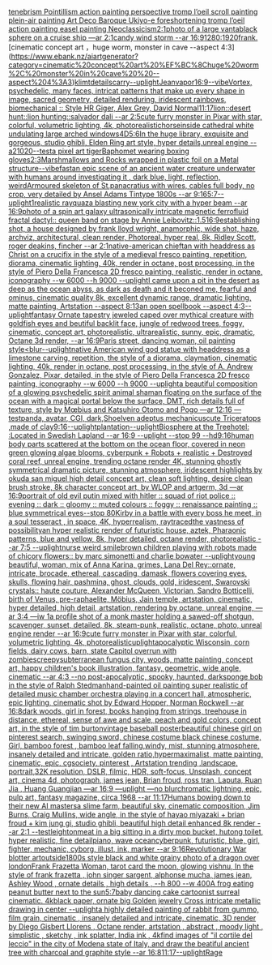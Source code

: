 [tenebrism Pointillism action painting perspective tromp l’oeil scroll painting plein-air painting Art Deco Baroque Ukiyo-e foreshortening tromp l’oeil action painting easel painting Neoclassicism](https://www.ebank.nz/aiartgenerator?category=tenebrism%20Pointillism%20action%20painting%20perspective%20tromp%20l%E2%80%99oeil%20scroll%20painting%20plein-air%20painting%20Art%20Deco%20Baroque%20Ukiyo-e%20foreshortening%20tromp%20l%E2%80%99oeil%20action%20painting%20easel%20painting%20Neoclassicism)[2:1](https://www.ebank.nz/aiartgenerator?category=2%3A1)[photo of a large vantablack sphere on a cruise ship —ar 2:1](https://www.ebank.nz/aiartgenerator?category=photo%20of%20a%20large%20vantablack%20sphere%20on%20a%20cruise%20ship%20%E2%80%94ar%202%3A1)[candy wind storm --ar 16:9](https://www.ebank.nz/aiartgenerator?category=candy%20wind%20storm%20--ar%2016%3A9)[1280:1920](https://www.ebank.nz/aiartgenerator?category=1280%3A1920)[frank.](https://www.ebank.nz/aiartgenerator?category=frank.)[cinematic concept art ，huge worm, monster in cave  --aspect 4:3](https://www.ebank.nz/aiartgenerator?category=cinematic%20concept%20art%20%EF%BC%8Chuge%20worm%2C%20monster%20in%20cave%20%20--aspect%204%3A3)[klimt](https://www.ebank.nz/aiartgenerator?category=klimt)[detail](https://www.ebank.nz/aiartgenerator?category=detail)[scarry](https://www.ebank.nz/aiartgenerator?category=scarry)[--uplight](https://www.ebank.nz/aiartgenerator?category=--uplight)[Jean](https://www.ebank.nz/aiartgenerator?category=Jean)[vapor](https://www.ebank.nz/aiartgenerator?category=vapor)[16:9](https://www.ebank.nz/aiartgenerator?category=16%3A9)[--vibe](https://www.ebank.nz/aiartgenerator?category=--vibe)[Vortex, psychedelic, many faces, intricat patterns that make up every shape in image, sacred geometry, detailed renduring, iridescent rainbows, biomechanical :: Style HR Giger, Alex Grey, David Normal](https://www.ebank.nz/aiartgenerator?category=Vortex%2C%20psychedelic%2C%20many%20faces%2C%20intricat%20patterns%20that%20make%20up%20every%20shape%20in%20image%2C%20sacred%20geometry%2C%20detailed%20renduring%2C%20iridescent%20rainbows%2C%20biomechanical%20%3A%3A%20Style%20HR%20Giger%2C%20Alex%20Grey%2C%20David%20Normal)[11:17](https://www.ebank.nz/aiartgenerator?category=11%3A17)[lion::desert hunt::lion hunting::salvador dali --ar 2:5](https://www.ebank.nz/aiartgenerator?category=lion%3A%3Adesert%20hunt%3A%3Alion%20hunting%3A%3Asalvador%20dali%20--ar%202%3A5)[cute furry monster in Pixar with star, colorful, volumetric lighting, 4k, photorealistic](https://www.ebank.nz/aiartgenerator?category=cute%20furry%20monster%20in%20Pixar%20with%20star%2C%20colorful%2C%20volumetric%20lighting%2C%204k%2C%20photorealistic)[horse](https://www.ebank.nz/aiartgenerator?category=horse)[inside cathedral white undulating large arched windows](https://www.ebank.nz/aiartgenerator?category=inside%20cathedral%20white%20undulating%20large%20arched%20windows)[4D](https://www.ebank.nz/aiartgenerator?category=4D)[5:6](https://www.ebank.nz/aiartgenerator?category=5%3A6)[In the huge library, exquisite and gorgeous, studio ghibli, Elden Ring art style, hyper details,unreal engine --a2](https://www.ebank.nz/aiartgenerator?category=In%20the%20huge%20library%2C%20exquisite%20and%20gorgeous%2C%20studio%20ghibli%2C%20Elden%20Ring%20art%20style%2C%20hyper%20details%2Cunreal%20engine%20--a2)[1020](https://www.ebank.nz/aiartgenerator?category=1020)[--test](https://www.ebank.nz/aiartgenerator?category=--test)[a pixel art tiger](https://www.ebank.nz/aiartgenerator?category=a%20pixel%20art%20tiger)[Baphomet wearing boxing gloves](https://www.ebank.nz/aiartgenerator?category=Baphomet%20wearing%20boxing%20gloves)[2:3](https://www.ebank.nz/aiartgenerator?category=2%3A3)[Marshmallows and Rocks wrapped in plastic foil on a Metal structure](https://www.ebank.nz/aiartgenerator?category=Marshmallows%20and%20Rocks%20wrapped%20in%20plastic%20foil%20on%20a%20Metal%20structure)[--vibefast](https://www.ebank.nz/aiartgenerator?category=--vibefast)[an epic scene of an ancient water creature underwater with humans around investigating it , dark blue, light, reflection, weird](https://www.ebank.nz/aiartgenerator?category=an%20epic%20scene%20of%20an%20ancient%20water%20creature%20underwater%20with%20humans%20around%20investigating%20it%20%2C%20dark%20blue%2C%20light%2C%20reflection%2C%20weird)[Armoured skeleton of St.panacratius with wires,  cables full body, no crop, very detailed by Ansel Adams Tintype 1800s --ar  9:16](https://www.ebank.nz/aiartgenerator?category=Armoured%20skeleton%20of%20St.panacratius%20with%20wires%2C%20%20cables%20full%20body%2C%20no%20crop%2C%20very%20detailed%20by%20Ansel%20Adams%20Tintype%201800s%20--ar%20%209%3A16)[5:7](https://www.ebank.nz/aiartgenerator?category=5%3A7)[--uplight](https://www.ebank.nz/aiartgenerator?category=--uplight)[1](https://www.ebank.nz/aiartgenerator?category=1)[realistic rayquaza blasting new york city with a hyper beam --ar 16:9](https://www.ebank.nz/aiartgenerator?category=realistic%20rayquaza%20blasting%20new%20york%20city%20with%20a%20hyper%20beam%20--ar%2016%3A9)[photo of a spin art galaxy ultrasonically intricate magnetic ferrofluid fractal dactyl:: queen band on stage by Annie Leibovitz::1.5](https://www.ebank.nz/aiartgenerator?category=photo%20of%20a%20spin%20art%20galaxy%20ultrasonically%20intricate%20magnetic%20ferrofluid%20fractal%20dactyl%3A%3A%20queen%20band%20on%20stage%20by%20Annie%20Leibovitz%3A%3A1.5)[16:9](https://www.ebank.nz/aiartgenerator?category=16%3A9)[establishing shot, a house designed by frank lloyd wright, anamorphic, wide shot, haze, archviz, architectural, clean render, Photoreal, hyper real, 8k, Ridley Scott, roger deakins, fincher --ar 2:1](https://www.ebank.nz/aiartgenerator?category=establishing%20shot%2C%20a%20house%20designed%20by%20frank%20lloyd%20wright%2C%20anamorphic%2C%20wide%20shot%2C%20haze%2C%20archviz%2C%20architectural%2C%20clean%20render%2C%20Photoreal%2C%20hyper%20real%2C%208k%2C%20Ridley%20Scott%2C%20roger%20deakins%2C%20fincher%20--ar%202%3A1)[native-american chieftan with headdress as Christ on a crucifix in the style of a medieval fresco painting, repetition, diorama, cinematic lighting, 40k, render in octane, post processing, in the style of Piero Della Francesca 2D fresco painting, realistic, render in octane, iconography --w 6000 --h 9000 --uplight](https://www.ebank.nz/aiartgenerator?category=native-american%20chieftan%20with%20headdress%20as%20Christ%20on%20a%20crucifix%20in%20the%20style%20of%20a%20medieval%20fresco%20painting%2C%20repetition%2C%20diorama%2C%20cinematic%20lighting%2C%2040k%2C%20render%20in%20octane%2C%20post%20processing%2C%20in%20the%20style%20of%20Piero%20Della%20Francesca%202D%20fresco%20painting%2C%20realistic%2C%20render%20in%20octane%2C%20iconography%20--w%206000%20--h%209000%20--uplight)[I came upon a pit in the desert as deep as the ocean abyss, as dark as death and it beconed me, fearful and ominus, cinematic quality 8k, excellent dynamic range, dramatic lighting, matte painting, Artstation --aspect 8:13](https://www.ebank.nz/aiartgenerator?category=I%20came%20upon%20a%20pit%20in%20the%20desert%20as%20deep%20as%20the%20ocean%20abyss%2C%20as%20dark%20as%20death%20and%20it%20beconed%20me%2C%20fearful%20and%20ominus%2C%20cinematic%20quality%208k%2C%20excellent%20dynamic%20range%2C%20dramatic%20lighting%2C%20matte%20painting%2C%20Artstation%20--aspect%208%3A13)[an open spellbook --aspect 4:3](https://www.ebank.nz/aiartgenerator?category=an%20open%20spellbook%20--aspect%204%3A3)[--uplight](https://www.ebank.nz/aiartgenerator?category=--uplight)[fantasy Ornate tapestry jeweled caped over mythical creature with goldfish eyes and beutiful backlit face, jungle of redwood trees, foggy, cinematic, concept art, photorealistic, ultrarealistic, sunny, epic, dramatic, Octane 3d render, --ar 16:9](https://www.ebank.nz/aiartgenerator?category=fantasy%20Ornate%20tapestry%20jeweled%20caped%20over%20mythical%20creature%20with%20goldfish%20eyes%20and%20beutiful%20backlit%20face%2C%20jungle%20of%20redwood%20trees%2C%20foggy%2C%20cinematic%2C%20concept%20art%2C%20photorealistic%2C%20ultrarealistic%2C%20sunny%2C%20epic%2C%20dramatic%2C%20Octane%203d%20render%2C%20--ar%2016%3A9)[Paris street, dancing woman, oil painting style](https://www.ebank.nz/aiartgenerator?category=Paris%20street%2C%20dancing%20woman%2C%20oil%20painting%20style)[<blur](https://www.ebank.nz/aiartgenerator?category=%3Cblur)[--uplight](https://www.ebank.nz/aiartgenerator?category=--uplight)[native American wind god statue with headdress as a limestone carving, repetition, the style of a diorama, claymation, cinematic lighting, 40k, render in octane, post processing, in the style of A. Andrew Gonzalez, Pixar, detailed, in the style of Piero Della Francesca 2D fresco painting, iconography --w 6000 --h 9000 --uplight](https://www.ebank.nz/aiartgenerator?category=native%20American%20wind%20god%20statue%20with%20headdress%20as%20a%20limestone%20carving%2C%20repetition%2C%20the%20style%20of%20a%20diorama%2C%20claymation%2C%20cinematic%20lighting%2C%2040k%2C%20render%20in%20octane%2C%20post%20processing%2C%20in%20the%20style%20of%20A.%20Andrew%20Gonzalez%2C%20Pixar%2C%20detailed%2C%20in%20the%20style%20of%20Piero%20Della%20Francesca%202D%20fresco%20painting%2C%20iconography%20--w%206000%20--h%209000%20--uplight)[a beautiful composition of a glowing psychedelic spirit animal shaman floating on the surface of the ocean with a magical portal below the surface, DMT,  rich details full of texture, style by Mœbius and Katsuhiro Otomo and Pogo —ar 12:16 —test](https://www.ebank.nz/aiartgenerator?category=a%20beautiful%20composition%20of%20a%20glowing%20psychedelic%20spirit%20animal%20shaman%20floating%20on%20the%20surface%20of%20the%20ocean%20with%20a%20magical%20portal%20below%20the%20surface%2C%20DMT%2C%20%20rich%20details%20full%20of%20texture%2C%20style%20by%20M%C5%93bius%20and%20Katsuhiro%20Otomo%20and%20Pogo%20%E2%80%94ar%2012%3A16%20%E2%80%94test)[panda, avatar, CGI, dark,](https://www.ebank.nz/aiartgenerator?category=panda%2C%20avatar%2C%20CGI%2C%20dark%2C)[Sho](https://www.ebank.nz/aiartgenerator?category=Sho)[elven adeptus mechanicus](https://www.ebank.nz/aiartgenerator?category=elven%20adeptus%20mechanicus)[cute Triceratops ,made of clay](https://www.ebank.nz/aiartgenerator?category=cute%20Triceratops%20%2Cmade%20of%20clay)[9:16](https://www.ebank.nz/aiartgenerator?category=9%3A16)[--uplight](https://www.ebank.nz/aiartgenerator?category=--uplight)[plantation](https://www.ebank.nz/aiartgenerator?category=plantation)[--uplight](https://www.ebank.nz/aiartgenerator?category=--uplight)[Biosphere at the Treehotel: :Located in Swedish Lapland --ar 16:9 --uplight --stop 99 --hd](https://www.ebank.nz/aiartgenerator?category=Biosphere%20at%20the%20Treehotel%3A%20%3ALocated%20in%20Swedish%20Lapland%20--ar%2016%3A9%20--uplight%20--stop%2099%20--hd)[9:16](https://www.ebank.nz/aiartgenerator?category=9%3A16)[human body parts scattered at the bottom on the ocean floor, covered in neon green glowing algae blooms, cyberpunk + Robots + realistic + Destroyed coral reef, unreal engine, trending octane render 4K, stunning ghostly symmetrical dramatic picture, stunning atmosphere, iridescent highlights by okuda san miguel high detail concept art, clean soft lighting, desire clean brush stroke, 8k character concept art, by WLOP and artgerm, 3d  —ar 16:9](https://www.ebank.nz/aiartgenerator?category=human%20body%20parts%20scattered%20at%20the%20bottom%20on%20the%20ocean%20floor%2C%20covered%20in%20neon%20green%20glowing%20algae%20blooms%2C%20cyberpunk%20%2B%20Robots%20%2B%20realistic%20%2B%20Destroyed%20coral%20reef%2C%20unreal%20engine%2C%20trending%20octane%20render%204K%2C%20stunning%20ghostly%20symmetrical%20dramatic%20picture%2C%20stunning%20atmosphere%2C%20iridescent%20highlights%20by%20okuda%20san%20miguel%20high%20detail%20concept%20art%2C%20clean%20soft%20lighting%2C%20desire%20clean%20brush%20stroke%2C%208k%20character%20concept%20art%2C%20by%20WLOP%20and%20artgerm%2C%203d%20%20%E2%80%94ar%2016%3A9)[portrait of old evil putin mixed with hitler :: squad of riot police :: evening :: dark :: gloomy :: muted colours :: foggy :: renaissance painting :: blue symmetrical eyes--stop 80](https://www.ebank.nz/aiartgenerator?category=portrait%20of%20old%20evil%20putin%20mixed%20with%20hitler%20%3A%3A%20squad%20of%20riot%20police%20%3A%3A%20evening%20%3A%3A%20dark%20%3A%3A%20gloomy%20%3A%3A%20muted%20colours%20%3A%3A%20foggy%20%3A%3A%20renaissance%20painting%20%3A%3A%20blue%20symmetrical%20eyes--stop%2080)[Kirby in a battle with every boss he meet, in a soul tesseract , in space, 4K, hyperrealism, raytraced](https://www.ebank.nz/aiartgenerator?category=Kirby%20in%20a%20battle%20with%20every%20boss%20he%20meet%2C%20in%20a%20soul%20tesseract%20%2C%20in%20space%2C%204K%2C%20hyperrealism%2C%20raytraced)[the vastness of possibility](https://www.ebank.nz/aiartgenerator?category=the%20vastness%20of%20possibility)[an hyper realistic render of futuristic house, aztek, Pharaonic patterns, blue and yellow, 8k, hyper detailed, octane render, photorealistic --ar 7:5 --uplight](https://www.ebank.nz/aiartgenerator?category=an%20hyper%20realistic%20render%20of%20futuristic%20house%2C%20aztek%2C%20Pharaonic%20patterns%2C%20blue%20and%20yellow%2C%208k%2C%20hyper%20detailed%2C%20octane%20render%2C%20photorealistic%20--ar%207%3A5%20--uplight)[nurse weird smile](https://www.ebank.nz/aiartgenerator?category=nurse%20weird%20smile)[brown children playing with robots made of chicory flowers:: by marc simonetti and charlie bowater --uplight](https://www.ebank.nz/aiartgenerator?category=brown%20children%20playing%20with%20robots%20made%20of%20chicory%20flowers%3A%3A%20by%20marc%20simonetti%20and%20charlie%20bowater%20--uplight)[young beautiful, woman, mix of Anna Karina, grimes, Lana Del Rey::ornate, intricate, brocade, ethereal, cascading, damask, flowers covering eyes, skulls, flowing hair, pashmina, ghost, clouds, gold, iridescent, Swarovski crystals:: haute couture, Alexander McQueen, Victorian, Sandro Botticelli, birth of Venus, pre-raphaelite, Möbius, Jain temple, artstation, cinematic, hyper detailed, high detail, artstation, rendering by octane, unreal engine, —ar 3:4 —iw 1](https://www.ebank.nz/aiartgenerator?category=young%20beautiful%2C%20woman%2C%20mix%20of%20Anna%20Karina%2C%20grimes%2C%20Lana%20Del%20Rey%3A%3Aornate%2C%20intricate%2C%20brocade%2C%20ethereal%2C%20cascading%2C%20damask%2C%20flowers%20covering%20eyes%2C%20skulls%2C%20flowing%20hair%2C%20pashmina%2C%20ghost%2C%20clouds%2C%20gold%2C%20iridescent%2C%20Swarovski%20crystals%3A%3A%20haute%20couture%2C%20Alexander%20McQueen%2C%20Victorian%2C%20Sandro%20Botticelli%2C%20birth%20of%20Venus%2C%20pre-raphaelite%2C%20M%C3%B6bius%2C%20Jain%20temple%2C%20artstation%2C%20cinematic%2C%20hyper%20detailed%2C%20high%20detail%2C%20artstation%2C%20rendering%20by%20octane%2C%20unreal%20engine%2C%20%E2%80%94ar%203%3A4%20%E2%80%94iw%201)[a profile shot of a monk master holding a sawed-off shotgun, scavenger, sunset, detailed, 8k, steam-punk, realistic, octane, photo, unreal engine render --ar 16:9](https://www.ebank.nz/aiartgenerator?category=a%20profile%20shot%20of%20a%20monk%20master%20holding%20a%20sawed-off%20shotgun%2C%20scavenger%2C%20sunset%2C%20detailed%2C%208k%2C%20steam-punk%2C%20realistic%2C%20octane%2C%20photo%2C%20unreal%20engine%20render%20--ar%2016%3A9)[cute furry monster in Pixar with star, colorful, volumetric lighting, 4k, photorealistic](https://www.ebank.nz/aiartgenerator?category=cute%20furry%20monster%20in%20Pixar%20with%20star%2C%20colorful%2C%20volumetric%20lighting%2C%204k%2C%20photorealistic)[uplight](https://www.ebank.nz/aiartgenerator?category=uplight)[apocalyptic Wisconsin, corn fields, dairy cows, barn, state Capitol overrun with zombies](https://www.ebank.nz/aiartgenerator?category=apocalyptic%20Wisconsin%2C%20corn%20fields%2C%20dairy%20cows%2C%20barn%2C%20state%20Capitol%20overrun%20with%20zombies)[creepy](https://www.ebank.nz/aiartgenerator?category=creepy)[subterranean fungus city, woods, matte painting, concept art, happy children's book illustration, fantasy, geometric, wide angle, cinematic  --ar 4:3 --no post-apocalyptic, spooky, haunted, dark](https://www.ebank.nz/aiartgenerator?category=subterranean%20fungus%20city%2C%20woods%2C%20matte%20painting%2C%20concept%20art%2C%20happy%20children%27s%20book%20illustration%2C%20fantasy%2C%20geometric%2C%20wide%20angle%2C%20cinematic%20%20--ar%204%3A3%20--no%20post-apocalyptic%2C%20spooky%2C%20haunted%2C%20dark)[sponge bob in the style of Ralph Stedman](https://www.ebank.nz/aiartgenerator?category=sponge%20bob%20in%20the%20style%20of%20Ralph%20Stedman)[hand-painted oil painting super realistic of detailed music chamber orchestra playing in a concert hall, atmospheric, epic lighting, cinematic shot by Edward Hopper, Norman Rockwell   --ar 16:8](https://www.ebank.nz/aiartgenerator?category=hand-painted%20oil%20painting%20super%20realistic%20of%20detailed%20music%20chamber%20orchestra%20playing%20in%20a%20concert%20hall%2C%20atmospheric%2C%20epic%20lighting%2C%20cinematic%20shot%20by%20Edward%20Hopper%2C%20Norman%20Rockwell%20%20%20--ar%2016%3A8)[dark woods, girl in forest, books hanging from strings, treehouse in distance, ethereal, sense of awe and scale, peach and gold colors, concept art, in the style of tim burton](https://www.ebank.nz/aiartgenerator?category=dark%20woods%2C%20girl%20in%20forest%2C%20books%20hanging%20from%20strings%2C%20treehouse%20in%20distance%2C%20ethereal%2C%20sense%20of%20awe%20and%20scale%2C%20peach%20and%20gold%20colors%2C%20concept%20art%2C%20in%20the%20style%20of%20tim%20burton)[vintage baseball poster](https://www.ebank.nz/aiartgenerator?category=vintage%20baseball%20poster)[beautiful chinese girl on pinterest search, swinging sword, chinese costume,black chinese costume, Girl, bamboo forest , bamboo leaf falling,windy, mist, stunning atmosphere, insanely detailed and intricate, golden ratio,hypermaximalist, matte painting, cinematic, epic, cgsociety, pinterest , Artstation trending ,landscape, portrait,32K resolution, DSLR, filmic, HDR, soft-focus, Unsplash, concept art, cinema 4d, photograph, james jean, Brian froud, ross tran, Laputa, Ruan Jia , Huang Guangjian —ar 16:9 —uplight —no blur](https://www.ebank.nz/aiartgenerator?category=beautiful%20chinese%20girl%20on%20pinterest%20search%2C%20swinging%20sword%2C%20chinese%20costume%2Cblack%20chinese%20costume%2C%20Girl%2C%20bamboo%20forest%20%2C%20bamboo%20leaf%20falling%2Cwindy%2C%20mist%2C%20stunning%20atmosphere%2C%20insanely%20detailed%20and%20intricate%2C%20golden%20ratio%2Chypermaximalist%2C%20matte%20painting%2C%20cinematic%2C%20epic%2C%20cgsociety%2C%20pinterest%20%2C%20Artstation%20trending%20%2Clandscape%2C%20portrait%2C32K%20resolution%2C%20DSLR%2C%20filmic%2C%20HDR%2C%20soft-focus%2C%20Unsplash%2C%20concept%20art%2C%20cinema%204d%2C%20photograph%2C%20james%20jean%2C%20Brian%20froud%2C%20ross%20tran%2C%20Laputa%2C%20Ruan%20Jia%20%2C%20Huang%20Guangjian%20%E2%80%94ar%2016%3A9%20%E2%80%94uplight%20%E2%80%94no%20blur)[chromatic lightning, epic, pulp art, fantasy magazine, circa 1968 --ar 11:17](https://www.ebank.nz/aiartgenerator?category=chromatic%20lightning%2C%20epic%2C%20pulp%20art%2C%20fantasy%20magazine%2C%20circa%201968%20--ar%2011%3A17)[Humans bowing down to their new AI masters](https://www.ebank.nz/aiartgenerator?category=Humans%20bowing%20down%20to%20their%20new%20AI%20masters)[a slime farm, beautiful sky, cinematic composition, Jim Burns, Craig Mullins, wide angle, in the style of hayao miyazaki + brian froud + kim jung gi, studio ghibli, beautiful high detail enhanced 8k render --ar 2:1 --test](https://www.ebank.nz/aiartgenerator?category=a%20slime%20farm%2C%20beautiful%20sky%2C%20cinematic%20composition%2C%20Jim%20Burns%2C%20Craig%20Mullins%2C%20wide%20angle%2C%20in%20the%20style%20of%20hayao%20miyazaki%20%2B%20brian%20froud%20%2B%20kim%20jung%20gi%2C%20studio%20ghibli%2C%20beautiful%20high%20detail%20enhanced%208k%20render%20--ar%202%3A1%20--test)[leighton](https://www.ebank.nz/aiartgenerator?category=leighton)[meat in a big sitting in a dirty mop bucket, hutong toilet, hyper realistic, fine detail](https://www.ebank.nz/aiartgenerator?category=meat%20in%20a%20big%20sitting%20in%20a%20dirty%20mop%20bucket%2C%20hutong%20toilet%2C%20hyper%20realistic%2C%20fine%20detail)[piano, wave ocean](https://www.ebank.nz/aiartgenerator?category=piano%2C%20wave%20ocean)[cyberpunk, futuristic, blue, girl, fighter, mechanic, cyborg, illust, ink, marker --ar 9:16](https://www.ebank.nz/aiartgenerator?category=cyberpunk%2C%20futuristic%2C%20blue%2C%20girl%2C%20fighter%2C%20mechanic%2C%20cyborg%2C%20illust%2C%20ink%2C%20marker%20--ar%209%3A16)[Revolutionary War blotter art](https://www.ebank.nz/aiartgenerator?category=Revolutionary%20War%20blotter%20art)[outside](https://www.ebank.nz/aiartgenerator?category=outside)[1800s style black and white grainy photo of a dragon over london](https://www.ebank.nz/aiartgenerator?category=1800s%20style%20black%20and%20white%20grainy%20photo%20of%20a%20dragon%20over%20london)[Frank Frazetta Woman, tarot card the moon, glowing vishnu,  In the style of frank frazetta , john singer sargent, alphonse mucha, james jean, Ashley Wood , ornate details , high details , --h 800 --w 400](https://www.ebank.nz/aiartgenerator?category=Frank%20Frazetta%20Woman%2C%20tarot%20card%20the%20moon%2C%20glowing%20vishnu%2C%20%20In%20the%20style%20of%20frank%20frazetta%20%2C%20john%20singer%20sargent%2C%20alphonse%20mucha%2C%20james%20jean%2C%20Ashley%20Wood%20%2C%20ornate%20details%20%2C%20high%20details%20%2C%20--h%20800%20--w%20400)[A frog eating peanut butter next to the sun](https://www.ebank.nz/aiartgenerator?category=A%20frog%20eating%20peanut%20butter%20next%20to%20the%20sun)[5:7](https://www.ebank.nz/aiartgenerator?category=5%3A7)[baby dancing cake cartoonist surreal cinematic. 4k](https://www.ebank.nz/aiartgenerator?category=baby%20dancing%20cake%20cartoonist%20surreal%20cinematic.%204k)[black paper, ornate big Golden jewelry Cross intricate metallic drawing in center --uplight](https://www.ebank.nz/aiartgenerator?category=black%20paper%2C%20ornate%20big%20Golden%20jewelry%20Cross%20intricate%20metallic%20drawing%20in%20center%20--uplight)[a highly detailed painting of rabbit from gummo, film grain, cinematic , insanely detailed and intricate, cinematic, 3D render by Diego Gisbert Llorens , Octane render, artstation , abstract , moody light , simplistic , sketchy , ink splatter, India ink , 4k](https://www.ebank.nz/aiartgenerator?category=a%20highly%20detailed%20painting%20of%20rabbit%20from%20gummo%2C%20film%20grain%2C%20cinematic%20%2C%20insanely%20detailed%20and%20intricate%2C%20cinematic%2C%203D%20render%20by%20Diego%20Gisbert%20Llorens%20%2C%20Octane%20render%2C%20artstation%20%2C%20abstract%20%2C%20moody%20light%20%2C%20simplistic%20%2C%20sketchy%20%2C%20ink%20splatter%2C%20India%20ink%20%2C%204k)[find images of "il cortile del leccio" in the city of Modena state of Italy, and draw the beatiful ancient tree with charcoal and graphite style --ar 16:8](https://www.ebank.nz/aiartgenerator?category=find%20images%20of%20%22il%20cortile%20del%20leccio%22%20in%20the%20city%20of%20Modena%20state%20of%20Italy%2C%20and%20draw%20the%20beatiful%20ancient%20tree%20with%20charcoal%20and%20graphite%20style%20--ar%2016%3A8)[11:17](https://www.ebank.nz/aiartgenerator?category=11%3A17)[--uplight](https://www.ebank.nz/aiartgenerator?category=--uplight)[](https://www.ebank.nz/aiartgenerator?category=)[Rage](https://www.ebank.nz/aiartgenerator?category=Rage)